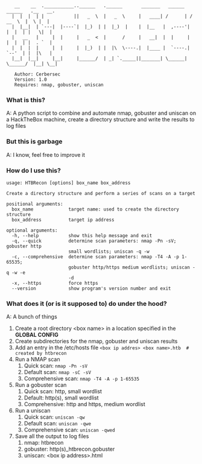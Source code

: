 ```
   __    __  .___________..______   .______       _______   ______   ______   .__   __. 
  |  |  |  | |           ||   _  \  |   _  \     |   ____| /      | /  __  \  |  \ |  | 
  |  |__|  | `---|  |----`|  |_)  | |  |_)  |    |  |__   |  ,----'|  |  |  | |   \|  | 
  |   __   |     |  |     |   _  <  |      /     |   __|  |  |     |  |  |  | |  . `  | 
  |  |  |  |     |  |     |  |_)  | |  |\  \----.|  |____ |  `----.|  `--'  | |  |\   | 
  |__|  |__|     |__|     |______/  | _| `._____||_______| \______| \______/  |__| \__| 
                                                                                        
   Author: Cerbersec                                                                    
   Version: 1.0                                                                         
   Requires: nmap, gobuster, uniscan

```

### What is this?
A: A python script to combine and automate nmap, gobuster and uniscan on a HackTheBox machine, create a directory structure and write the results to log files

### But this is garbage
A: I know, feel free to improve it

### How do I use this?
```
usage: HTBRecon [options] box_name box_address

Create a directory structure and perform a series of scans on a target

positional arguments:
  box_name             target name: used to create the directory structure
  box_address          target ip address

optional arguments:
  -h, --help           show this help message and exit
  -q, --quick          determine scan parameters: nmap -Pn -sV; gobuster http
                       small wordlists; uniscan -q -w
  -c, --comprehensive  determine scan parameters: nmap -T4 -A -p 1-65535;
                       gobuster http/https medium wordlists; uniscan -q -w -e
                       -d
  -x, --https          force https
  --version            show program's version number and exit  
```

### What does it (or is it supposed to) do under the hood?
A: A bunch of things

1. Create a root directory \<box name\> in a location specified in the **GLOBAL CONFIG**
2. Create subdirectories for the nmap, gobuster and uniscan results
3. Add an entry in the /etc/hosts file `<box ip addres>	<box name>.htb	# created by htbrecon`
4. Run a NMAP scan
   1. Quick scan: `nmap -Pn -sV`
   2. Default scan: `nmap -sC -sV`
   3. Comprehensive scan: `nmap -T4 -A -p 1-65535`
5. Run a gobuster scan
   1. Quick scan: http, small wordlist
   2. Default: http(s), small wordlist
   3. Comprehensive: http and https, medium wordlist
7. Run a uniscan
   1. Quick scan: `uniscan -qw`
   2. Default scan: `uniscan -qwe`
   3. Comprehensive scan: `uniscan -qwed`
8. Save all the output to log files
   1. nmap: htbrecon
   2. gobuster: http(s)_htbrecon.gobuster
   3. uniscan: \<box ip address\>.html
